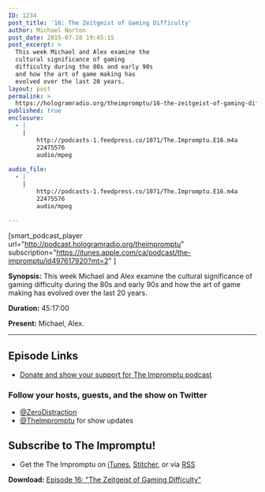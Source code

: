 ```yaml
---
ID: 1234
post_title: '16: The Zeitgeist of Gaming Difficulty'
author: Michael Norton
post_date: 2015-07-28 19:45:15
post_excerpt: >
  This week Michael and Alex examine the
  cultural significance of gaming
  difficulty during the 80s and early 90s
  and how the art of game making has
  evolved over the last 20 years.
layout: post
permalink: >
  https://hologramradio.org/theimpromptu/16-the-zeitgeist-of-gaming-difficulty
published: true
enclosure:
  - |
    |
        http://podcasts-1.feedpress.co/1071/The.Impromptu.E16.m4a
        22475576
        audio/mpeg
        
audio_file:
  - |
    |
        http://podcasts-1.feedpress.co/1071/The.Impromptu.E16.m4a
        22475576
        audio/mpeg
        
---
```

[smart_podcast_player url="http://podcast.hologramradio.org/theimpromptu" subscription="https://itunes.apple.com/ca/podcast/the-impromptu/id497617920?mt=2" ]

__Synopsis:__ This week Michael and Alex examine the cultural significance of gaming difficulty during the 80s and early 90s and how the art of game making has evolved over the last 20 years.

__Duration:__ 45:17:00

__Present:__ Michael, Alex.

_________

## Episode Links

- [Donate and show your support for The Impromptu podcast](http://theimpromptu.net/donate/)

### Follow your hosts, guests, and the show on Twitter
- [@ZeroDistraction](https://twitter.com/zerodistraction)
- [@TheImpromptu](https://twitter.com/theimpromptu) for show updates

## Subscribe to The Impromptu!

- Get the The Impromptu on [iTunes](https://itunes.apple.com/ca/podcast/the-impromptu/id497617920?mt=2), [Stitcher](http://www.stitcher.com/podcast/the-impromptu), or via [RSS](http://podcast.theimpromptu.net)

__Download:__ [Episode 16: "The Zeitgeist of Gaming Difficulty"](http://podcasts-1.feedpress.co/1071/The.Impromptu.E16.m4a)